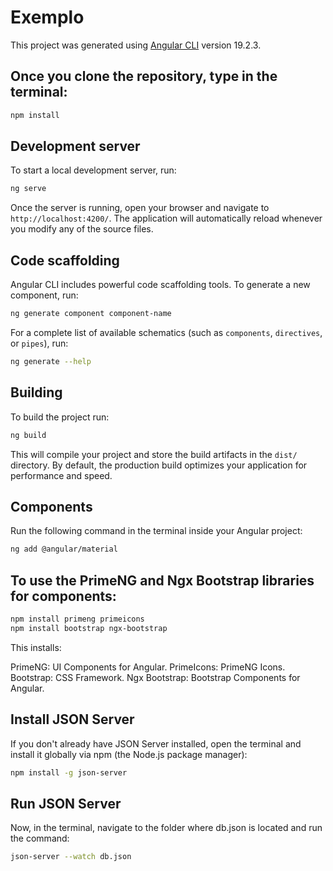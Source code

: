 # Exemplo

This project was generated using [Angular CLI](https://github.com/angular/angular-cli) version 19.2.3.

## Once you clone the repository, type in the terminal:

```bash
npm install
```

## Development server

To start a local development server, run:

```bash
ng serve
```

Once the server is running, open your browser and navigate to `http://localhost:4200/`. The application will automatically reload whenever you modify any of the source files.

## Code scaffolding

Angular CLI includes powerful code scaffolding tools. To generate a new component, run:

```bash
ng generate component component-name
```

For a complete list of available schematics (such as `components`, `directives`, or `pipes`), run:

```bash
ng generate --help
```

## Building

To build the project run:

```bash
ng build
```

This will compile your project and store the build artifacts in the `dist/` directory. By default, the production build optimizes your application for performance and speed.

## Components

Run the following command in the terminal inside your Angular project:

```bash
ng add @angular/material
```

## To use the PrimeNG and Ngx Bootstrap libraries for components:

```bash
npm install primeng primeicons
npm install bootstrap ngx-bootstrap
```

This installs:

PrimeNG: UI Components for Angular.
PrimeIcons: PrimeNG Icons.
Bootstrap: CSS Framework.
Ngx Bootstrap: Bootstrap Components for Angular.

## Install JSON Server

If you don't already have JSON Server installed, open the terminal and install it globally via npm (the Node.js package manager):

```bash
npm install -g json-server
```

## Run JSON Server

Now, in the terminal, navigate to the folder where db.json is located and run the command:

```bash
json-server --watch db.json
```
